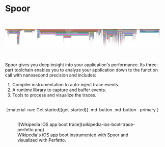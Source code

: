 # Spoor

<br />

![Wikipedia iOS app boot trace](wikipedia-ios-boot-trace.png)

<br />

Spoor gives you deep insight into your application's performance. Its three-part
toolchain enables you to analyze your application down to the function call with
nanosecond precision and includes:

1. Compiler instrumentation to auto-inject trace events.
2. A runtime library to capture and buffer events.
3. Tools to process and visualize the traces.

<br />
<center>
  [:material-run: Get started][get-started]{ .md-button .md-button--primary }
</center>
<br />

<figure markdown>
  ![Wikipedia iOS app boot trace](wikipedia-ios-boot-trace-perfetto.png)
  <figcaption>
    Wikipedia's iOS app boot instrumented with Spoor and visualized with
    Perfetto.
  </figcaption>
</figure>

[get-started]: get-started/index.md
